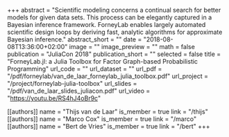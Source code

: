 +++
abstract = "Scientific modeling concerns a continual search for better models for given data sets. This process can be elegantly captured in a Bayesian inference framework. ForneyLab enables largely automated scientific design loops by deriving fast, analytic algorithms for approximate Bayesian inference."
abstract_short = ""
date = "2018-08-08T13:36:00+02:00"
image = ""
image_preview = ""
math = false
publication = "JuliaCon 2018"
publication_short = ""
selected = false
title = "ForneyLab.jl: a Julia Toolbox for Factor Graph-based Probabilistic Programming"
url_code = ""
url_dataset = ""
url_pdf = "/pdf/forneylab/van_de_laar_forneylab_julia_toolbox.pdf"
url_project = "/project/forneylab-julia-toolbox"
url_slides = "/pdf/van_de_laar_slides_juliacon.pdf"
url_video = "https://youtu.be/RS4hJ4oBr9c"

[[authors]]
    name = "Thijs van de Laar"
    is_member = true
    link = "/thijs"
[[authors]]
    name = "Marco Cox"
    is_member = true
    link = "/marco"
[[authors]]
    name = "Bert de Vries"
    is_member = true
    link = "/bert"
+++
